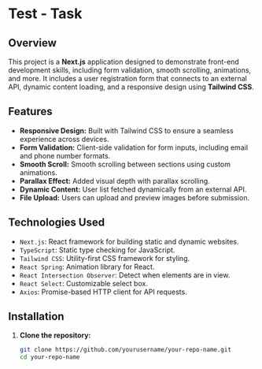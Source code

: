 # Test - Task

## Overview

This project is a **Next.js** application designed to demonstrate front-end development skills, including form validation, smooth scrolling, animations, and more. It includes a user registration form that connects to an external API, dynamic content loading, and a responsive design using **Tailwind CSS**.

## Features

- **Responsive Design:** Built with Tailwind CSS to ensure a seamless experience across devices.
- **Form Validation:** Client-side validation for form inputs, including email and phone number formats.
- **Smooth Scroll:** Smooth scrolling between sections using custom animations.
- **Parallax Effect:** Added visual depth with parallax scrolling.
- **Dynamic Content:** User list fetched dynamically from an external API.
- **File Upload:** Users can upload and preview images before submission.

## Technologies Used

- `Next.js`: React framework for building static and dynamic websites.
- `TypeScript`: Static type checking for JavaScript.
- `Tailwind CSS`: Utility-first CSS framework for styling.
- `React Spring`: Animation library for React.
- `React Intersection Observer`: Detect when elements are in view.
- `React Select`: Customizable select box.
- `Axios`: Promise-based HTTP client for API requests.

## Installation

1. **Clone the repository:**

   ```bash
   git clone https://github.com/yourusername/your-repo-name.git
   cd your-repo-name
   ```
